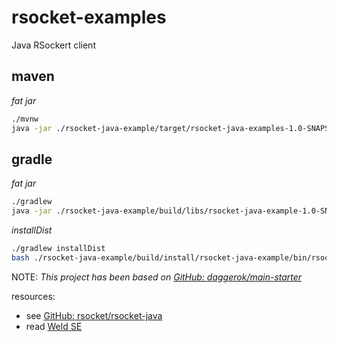 # rsocket-examples
Java RSockert client

## maven

_fat jar_

```bash
./mvnw
java -jar ./rsocket-java-example/target/rsocket-java-examples-1.0-SNAPSHOT-all.jar
```

## gradle

_fat jar_

```bash
./gradlew
java -jar ./rsocket-java-example/build/libs/rsocket-java-example-1.0-SNAPSHOT-all.jar
```

_installDist_

```bash
./gradlew installDist
bash ./rsocket-java-example/build/install/rsocket-java-example/bin/rsocket-java-example
```

NOTE: _This project has been based on [GitHub: daggerok/main-starter](https://github.com/daggerok/main-starter)_

resources:

- see [GitHub: rsocket/rsocket-java](https://github.com/rsocket/rsocket-java)
- read [Weld SE](https://docs.jboss.org/weld/reference/3.1.0.Final/en-US/html_single/#weld-se)
